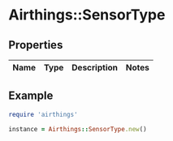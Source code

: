 # Airthings::SensorType

## Properties

| Name | Type | Description | Notes |
| ---- | ---- | ----------- | ----- |

## Example

```ruby
require 'airthings'

instance = Airthings::SensorType.new()
```


